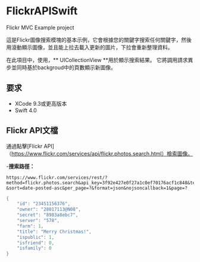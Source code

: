
# FlickrAPISwift

Flickr MVC Example project

這是Flickr圖像搜索模塊的基本示例，它會根據您的關鍵字搜索任何關鍵字，然後
用滾動顯示圖像，並且能上拉去載入更新的圖片，下拉會重新整理資料。

在此項目中，使用，** UICollectionView **用於顯示搜索結果。
它將調用請求異步並同時基於backgroud中的頁數顯示新圖像。


##  要求
* XCode 9.3或更高版本
* Swift 4.0

## Flickr API文檔

通過點擊[Flickr API]（https://www.flickr.com/services/api/flickr.photos.search.html）檢索圖像。

-**搜索路徑：**

```
https://www.flickr.com/services/rest/?method=flickr.photos.search&api_key=3f92e427e0f27a1c0ef70176acf1c848&text=?&sort=date-posted-asc&per_page=?&format=json&nojsoncallback=1&page=?

```

``` swift
{
    "id": "23451156376",
    "owner": "28017113@N08",
    "secret": "8983a8ebc7",
    "server": "578",
    "farm": 1,
    "title": "Merry Christmas!",
    "ispublic": 1,
    "isfriend": 0,
    "isfamily": 0
}
```
